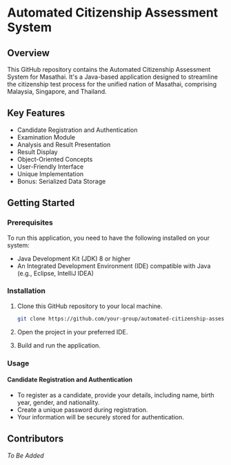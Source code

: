 # Automated Citizenship Assessment System
## Overview

This GitHub repository contains the Automated Citizenship Assessment System for Masathai. It's a Java-based application designed to streamline the citizenship test process for the unified nation of Masathai, comprising Malaysia, Singapore, and Thailand.

## Key Features

- Candidate Registration and Authentication
- Examination Module
- Analysis and Result Presentation
- Result Display
- Object-Oriented Concepts
- User-Friendly Interface
- Unique Implementation
- Bonus: Serialized Data Storage

## Getting Started

### Prerequisites

To run this application, you need to have the following installed on your system:

- Java Development Kit (JDK) 8 or higher
- An Integrated Development Environment (IDE) compatible with Java (e.g., Eclipse, IntelliJ IDEA)

### Installation

1. Clone this GitHub repository to your local machine.

   ```bash
   git clone https://github.com/your-group/automated-citizenship-assessment.git
   
2. Open the project in your preferred IDE.

3. Build and run the application.

### Usage
#### Candidate Registration and Authentication
* To register as a candidate, provide your details, including name, birth year, gender, and nationality.
* Create a unique password during registration.
* Your information will be securely stored for authentication.

## Contributors
*To Be Added*
